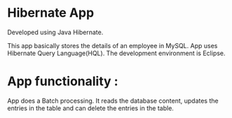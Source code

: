 # Hibernate App
Developed using Java Hibernate.

This app basically stores the details of an employee in MySQL. App uses Hibernate Query Language(HQL). The development environment is Eclipse. 

# App functionality :

App does a Batch processing. It reads the database content, updates the entries in the table and can delete the entries in the table.

